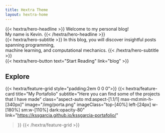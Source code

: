 ```yaml
---
title: Hextra Theme
layout: hextra-home
---
```



<div class="mt-6 mb-6">
{{< hextra/hero-headline >}}
  Welcome to my personal blog!<br class="sm:block hidden" /> My name is Kevin.
{{< /hextra/hero-headline >}}
</div>

<div class="mb-12">
{{< hextra/hero-subtitle >}}
  In this blog, you will discover insightful posts spanning programming,<br class="sm:block hidden" /> machine learning, and computational mechanics.
{{< /hextra/hero-subtitle >}}
</div>

<div class="mb-6">
{{< hextra/hero-button text="Start Reading" link="blog" >}}
</div>

## Explore

{{< hextra/feature-grid style="padding:2em 0 0 0">}}
  {{< hextra/feature-card
    title="My Portafolio"
    subtitle="Here you can find some of the projects that I have made"
    class="aspect-auto md:aspect-[1.1/1] max-md:min-h-[340px]"
    image="/img/porta.png"
    imageClass="top-[40%] left-[24px] w-[180%] sm:w-[110%] dark:opacity-80"
    link="https://kssgarcia.github.io/kssgarcia-portafolio/"
  >}}
{{< /hextra/feature-grid >}}